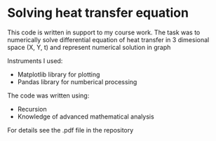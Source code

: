 # Solving heat transfer equation
This code is written in support to my course work. The task was to numerically solve differential equation of heat transfer in 3 dimesional space (X, Y, t) and represent numerical solution in graph

Instruments I used:
- Matplotlib library for plotting
- Pandas library for numberical processing

The code was written using:
- Recursion
- Knowledge of advanced mathematical analysis

For details see the .pdf file in the repository
